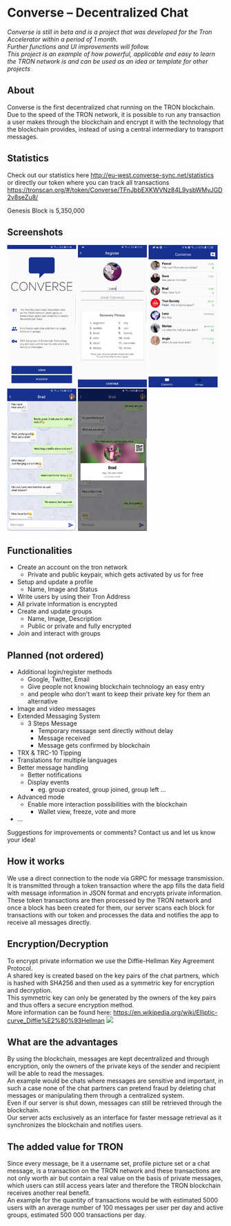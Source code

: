 # Converse – Decentralized Chat
*Converse is still in beta and is a project that was developed for the Tron Accelerator within a period of 1 month.*  
*Further functions and UI improvements will follow.*  
*This project is an example of how powerful, applicable and easy to learn the TRON network is and can be used as an idea or template for other projects*

## About
Converse is the first decentralized chat running on the TRON blockchain.  
Due to the speed of the TRON network, it is possible to run any transaction a user makes through the blockchain and encrypt it with the technology that the blockchain provides, instead of using a central intermediary to transport messages.

## Statistics
Check out our statistics here http://eu-west.converse-sync.net/statistics  
or directly our token where you can track all transactions https://tronscan.org/#/token/Converse/TFnJbbEXKWVNz84L9ysbWMvJGD2v8seZu8/

Genesis Block is 5,350,000

## Screenshots
<img src="https://raw.githubusercontent.com/Dryec/converse-xf/master/screenshots/welcome_page.jpg" width="160"> <img src="https://raw.githubusercontent.com/Dryec/converse-xf/master/screenshots/register_page.jpg" width="160"> <img src="https://raw.githubusercontent.com/Dryec/converse-xf/master/screenshots/chat_overview_page.jpg" width="160"> <img src="https://raw.githubusercontent.com/Dryec/converse-xf/master/screenshots/chat_page.jpg" width="160"> <img src="https://raw.githubusercontent.com/Dryec/converse-xf/master/screenshots/user_info_popup.jpg" width="160">

## Functionalities
- Create an account on the tron network
  * Private and public keypair, which gets activated by us for free
- Setup and update a profile
  * Name, Image and Status
- Write users by using their Tron Address
- All private information is encrypted
- Create and update groups
  * Name, Image, Description
  * Public or private and fully encrypted
- Join and interact with groups

## Planned (not ordered)
- Additional login/register methods
  * Google, Twitter, Email
  * Give people not knowing blockchain technology an easy entry
  * and people who don't want to keep their private key for them an alternative
- Image and video messages
- Extended Messaging System
  * 3 Steps Message
    * Temporary message sent directly without delay
    * Message received
    * Message gets confirmed by blockchain
- TRX & TRC-10 Tipping
- Translations for multiple languages
- Better message handling
  * Better notifications
  * Display events
    * eg. group created, group joined, group left …
- Advanced mode
  * Enable more interaction possibilities with the blockchain
    * Wallet view, freeze, vote and more
- …

Suggestions for improvements or comments? Contact us and let us know your idea!

## How it works
We use a direct connection to the node via GRPC for message transmission. It is transmitted through a token transaction where the app fills the data field with message information in JSON format and encrypts private information.  
These token transactions are then processed by the TRON network and once a block has been created for them, our server scans each block for transactions with our token and processes the data and notifies the app to receive all messages directly.

## Encryption/Decryption
To encrypt private information we use the Diffie-Hellman Key Agreement Protocol.  
A shared key is created based on the key pairs of the chat partners, which is hashed with SHA256 and then used as a symmetric key for encryption and decryption.  
This symmetric key can only be generated by the owners of the key pairs and thus offers a secure encryption method.  
More information can be found here: <https://en.wikipedia.org/wiki/Elliptic-curve_Diffie%E2%80%93Hellman> <img src="https://upload.wikimedia.org/wikipedia/commons/thumb/4/4c/Public_key_shared_secret.svg/440px-Public_key_shared_secret.svg.png" width="160">


## What are the advantages
By using the blockchain, messages are kept decentralized and through encryption, only the owners of the private keys of the sender and recipient will be able to read the messages.  
An example would be chats where messages are sensitive and important, in such a case none of the chat partners can pretend fraud by deleting chat messages or manipulating them through a centralized system.  
Even if our server is shut down, messages can still be retrieved through the blockchain.  
Our server acts exclusively as an interface for faster message retrieval as it synchronizes the blockchain and notifies users.

## The added value for TRON
Since every message, be it a username set, profile picture set or a chat message, is a transaction on the TRON network and these transactions are not only worth air but contain a real value on the basis of private messages, which users can still access years later and therefore the TRON blockchain receives another real benefit.  
An example for the quantity of transactions would be with estimated 5000 users with an average number of 100 messages per user per day and active groups, estimated 500 000 transactions per day.

